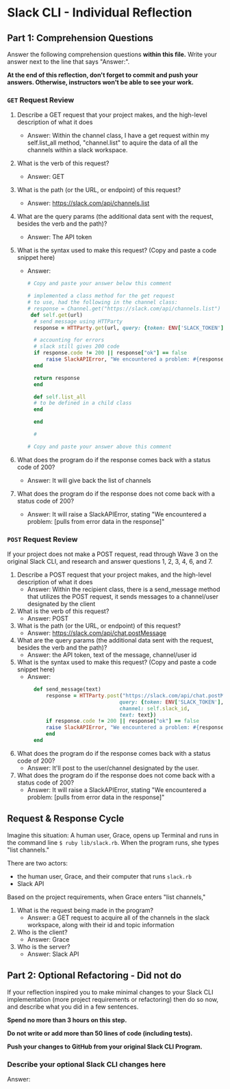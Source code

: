 # Slack CLI - Individual Reflection

## Part 1: Comprehension Questions

Answer the following comprehension questions **within this file.** Write your answer next to the line that says "Answer:".

**At the end of this reflection, don't forget to commit and push your answers. Otherwise, instructors won't be able to see your work.**

### `GET` Request Review

1. Describe a GET request that your project makes, and the high-level description of what it does
    - Answer: 
    Within the channel class, I have a get request within my self.list_all method, "channel.list" to aquire the data of all the channels within a slack workspace.

1. What is the verb of this request?
    - Answer: GET
1. What is the path (or the URL, or endpoint) of this request?
    - Answer: https://slack.com/api/channels.list
1. What are the query params (the additional data sent with the request, besides the verb and the path)?
    - Answer:  The API token
1. What is the syntax used to make this request? (Copy and paste a code snippet here)
    - Answer:
      ```ruby
      # Copy and paste your answer below this comment

      # implemented a class method for the get request
      # to use, had the following in the channel class:
      # response = Channel.get("https://slack.com/api/channels.list")
       def self.get(url)
        # send message using HTTParty
        response = HTTParty.get(url, query: {token: ENV['SLACK_TOKEN']})

        # accounting for errors
        # slack still gives 200 code
        if response.code != 200 || response["ok"] == false
            raise SlackAPIError, "We encountered a problem: #{response["error"]}"
        end

        return response
        end

        def self.list_all
        # to be defined in a child class
        end

        end

        # 

      # Copy and paste your answer above this comment
      ```
1. What does the program do if the response comes back with a status code of 200?
    - Answer: It will give back the list of channels
1. What does the program do if the response does not come back with a status code of 200?
    - Answer: It will raise a SlackAPIError, stating "We encountered a problem: [pulls from error data in the response]"

### `POST` Request Review

If your project does not make a POST request, read through Wave 3 on the original Slack CLI, and research and answer questions 1, 2, 3, 4, 6, and 7.

1. Describe a POST request that your project makes, and the high-level description of what it does
    - Answer: Within the recipient class, there is a send_message method that utilizes the POST request, it sends messages to a channel/user designated by the client
1. What is the verb of this request?
    - Answer: POST
1. What is the path (or the URL, or endpoint) of this request?
    - Answer: https://slack.com/api/chat.postMessage
1. What are the query params (the additional data sent with the request, besides the verb and the path)?
    - Answer: the API token, text of the message, channel/user id
1. What is the syntax used to make this request? (Copy and paste a code snippet here)
    - Answer:
      ```ruby
        def send_message(text)
            response = HTTParty.post("https://slack.com/api/chat.postMessage", 
                                    query: {token: ENV['SLACK_TOKEN'], 
                                    channel: self.slack_id, 
                                    text: text})
            if response.code != 200 || response["ok"] == false
            raise SlackAPIError, "We encountered a problem: #{response["error"]}"
            end
        end
      ```
1. What does the program do if the response comes back with a status code of 200?
    - Answer: It'll post to the user/channel designated by the user.
1. What does the program do if the response does not come back with a status code of 200?
    - Answer: It will raise a SlackAPIError, stating "We encountered a problem: [pulls from error data in the response]"

## Request & Response Cycle

Imagine this situation: A human user, Grace, opens up Terminal and runs in the command line `$ ruby lib/slack.rb`. When the program runs, she types "list channels."

There are two actors:
  - the human user, Grace, and their computer that runs `slack.rb`
  - Slack API

Based on the project requirements, when Grace enters "list channels,"
1. What is the request being made in the program?
    - Answer: a GET request to acquire all of the channels in the slack workspace, along with their id and topic information
1. Who is the client?
    - Answer: Grace
1. Who is the server?
    - Answer: Slack API

## Part 2: Optional Refactoring - Did not do

If your reflection inspired you to make minimal changes to your Slack CLI implementation (more project requirements or refactoring) then do so now, and describe what you did in a few sentences.

**Spend no more than 3 hours on this step.**

**Do not write or add more than 50 lines of code (including tests).**

**Push your changes to GitHub from your original Slack CLI Program.**

### Describe your optional Slack CLI changes here

Answer: 
